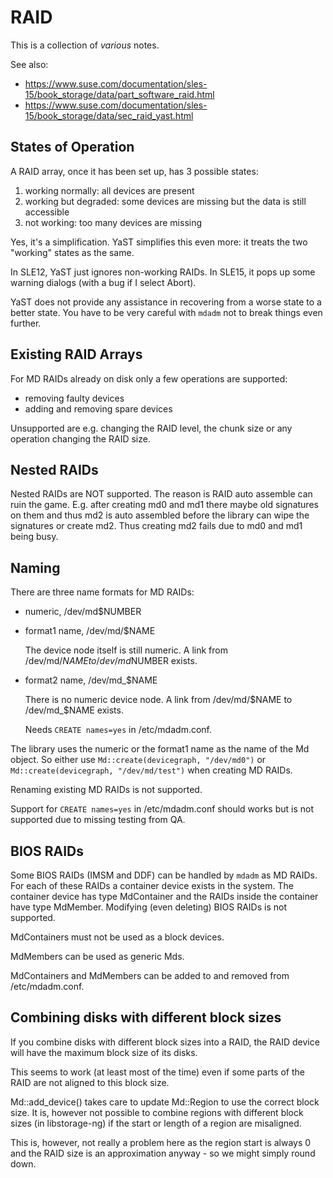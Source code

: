 RAID
====

This is a collection of *various* notes.

See also:
- <https://www.suse.com/documentation/sles-15/book_storage/data/part_software_raid.html>
- <https://www.suse.com/documentation/sles-15/book_storage/data/sec_raid_yast.html>

States of Operation
-------------------

A RAID array, once it has been set up, has 3 possible states:

1. working normally: all devices are present
2. working but degraded: some devices are missing but the data is still
   accessible
3. not working: too many devices are missing

Yes, it's a simplification. YaST simplifies this even more: it treats the two
"working" states as the same.

In SLE12, YaST just ignores non-working RAIDs. In SLE15, it pops up some
warning dialogs (with a bug if I select Abort).

YaST does not provide any assistance in recovering from a worse state to a
better state. You have to be very careful with `mdadm` not to break things
even further.

Existing RAID Arrays
--------------------

For MD RAIDs already on disk only a few operations are supported:

- removing faulty devices
- adding and removing spare devices

Unsupported are e.g. changing the RAID level, the chunk size or any operation
changing the RAID size.

Nested RAIDs
------------

Nested RAIDs are NOT supported. The reason is RAID auto assemble can ruin the
game. E.g. after creating md0 and md1 there maybe old signatures on them and
thus md2 is auto assembled before the library can wipe the signatures or
create md2. Thus creating md2 fails due to md0 and md1 being busy.

Naming
------

There are three name formats for MD RAIDs:

- numeric, /dev/md$NUMBER

- format1 name, /dev/md/$NAME

  The device node itself is still numeric. A link from /dev/md/$NAME to
  /dev/md$NUMBER exists.

- format2 name, /dev/md_$NAME

  There is no numeric device node. A link from /dev/md/$NAME to
  /dev/md_$NAME exists.

  Needs `CREATE names=yes` in /etc/mdadm.conf.

The library uses the numeric or the format1 name as the name of the Md object.
So either use `Md::create(devicegraph, "/dev/md0")` or
`Md::create(devicegraph, "/dev/md/test")` when creating MD RAIDs.

Renaming existing MD RAIDs is not supported.

Support for `CREATE names=yes` in /etc/mdadm.conf should works but is
not supported due to missing testing from QA.

BIOS RAIDs
----------

Some BIOS RAIDs (IMSM and DDF) can be handled by `mdadm` as MD RAIDs. For each
of these RAIDs a container device exists in the system. The container device
has type MdContainer and the RAIDs inside the container have type
MdMember. Modifying (even deleting) BIOS RAIDs is not supported.

MdContainers must not be used as a block devices.

MdMembers can be used as generic Mds.

MdContainers and MdMembers can be added to and removed from /etc/mdadm.conf.

Combining disks with different block sizes
------------------------------------------

If you combine disks with different block sizes into a RAID, the RAID device
will have the maximum block size of its disks.

This seems to work (at least most of the time) even if some parts of the
RAID are not aligned to this block size.

Md::add_device() takes care to update Md::Region to use the correct block
size. It is, however not possible to combine regions with different block
sizes (in libstorage-ng) if the start or length of a region are misaligned.

This is, however, not really a problem here as the region start is always 0
and the RAID size is an approximation anyway - so we might simply round down.
